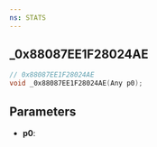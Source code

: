 ```yaml
---
ns: STATS
---
```

## _0x88087EE1F28024AE

```c
// 0x88087EE1F28024AE
void _0x88087EE1F28024AE(Any p0);
```


## Parameters
* **p0**: 


